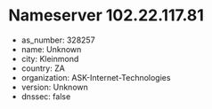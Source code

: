 # Nameserver 102.22.117.81

* as_number: 328257
* name: Unknown
* city: Kleinmond
* country: ZA
* organization: ASK-Internet-Technologies
* version: Unknown
* dnssec: false

